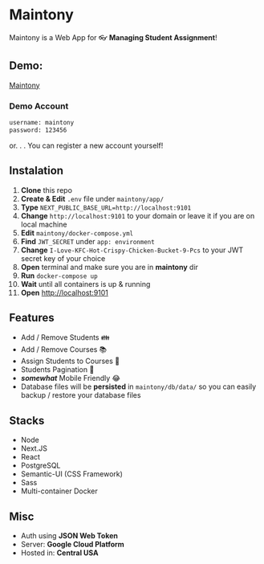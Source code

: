 # Maintony

Maintony is a Web App for 👓 **Managing Student Assignment**!

## Demo:

[Maintony](https://maintony.anthonyyy.my.id/)

### Demo Account

```bash
username: maintony
password: 123456
```

or. . . You can register a new account yourself!

## Instalation

1. **Clone** this repo
2. **Create & Edit** `.env` file under `maintony/app/`
3. **Type** `NEXT_PUBLIC_BASE_URL=http://localhost:9101`
4. **Change** `http://localhost:9101` to your domain or leave it if you are on local machine
5. **Edit** `maintony/docker-compose.yml`
6. **Find** `JWT_SECRET` under `app: environment`
7. **Change** `I-Love-KFC-Hot-Crispy-Chicken-Bucket-9-Pcs` to your JWT secret key of your choice
8. **Open** terminal and make sure you are in **maintony** dir
9. **Run** `docker-compose up`
10. **Wait** until all containers is up & running
11. **Open** [http://localhost:9101](http://localhost:9101)

## Features

- Add / Remove Students 👪
- Add / Remove Courses 📚
- Assign Students to Courses 🏫
- Students Pagination 🔖
- **_somewhat_** Mobile Friendly 😂
- Database files will be **persisted** in `maintony/db/data/` so you can easily backup / restore your database files

## Stacks

- Node
- Next.JS
- React
- PostgreSQL
- Semantic-UI (CSS Framework)
- Sass
- Multi-container Docker

## Misc

- Auth using **JSON Web Token**
- Server: **Google Cloud Platform**
- Hosted in: **Central USA**
